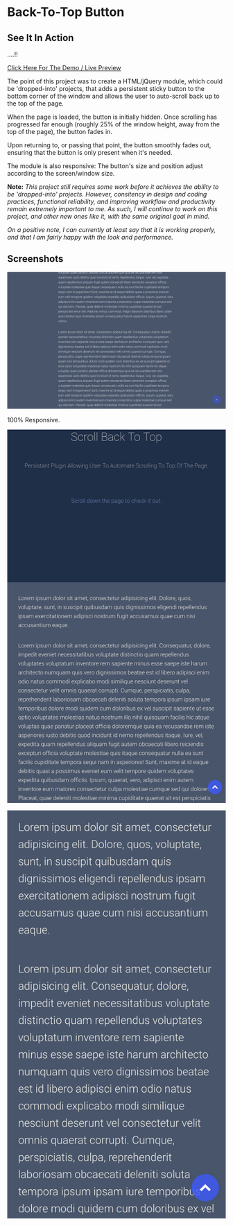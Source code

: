 Back-To-Top Button
==================

See It In Action
----------------

....!!

[Click Here For The Demo / Live Preview](https://matthewdanielbrown.com/dev/demo/back-to-top)

The point of this project was to create a HTML/jQuery module, which could be 'dropped-into' projects, that adds a persistent sticky button to the bottom corner of the window and allows the user to auto-scroll back up to the top of the page.

When the page is loaded, the button is initially hidden. Once scrolling has progressed far enough (roughly 25% of the window height, away from the top of the page), the button fades in.

Upon returning to, or passing that point, the button smoothly fades out, ensuring that the button is only present when it's needed.

The module is also responsive: The button's size and position adjust according to the screen/window size.

__Note:__ _This project still requires some work before it achieves the ability to be 'dropped-into' projects. However, consitency in design and coding practices, functional reliability, and improving workflow and productivity remain extremely important to me. As such, I will continue to work on this project, and other new ones like it, with the same original goal in mind._

_On a positive note, I can currently at least say that it is working properly, and that I am fairly happy with the look and performance._

Screenshots
----------------

![alt text](https://raw.githubusercontent.com/mattdanielbrown/back-to-top/master/_docs/ScreenShot2.png "Back-To-Top Screenshot 1")

100% Responsive.

![alt text](https://raw.githubusercontent.com/mattdanielbrown/back-to-top/master/_docs/backtotop-mobile5.png "Back-To-Top Screenshot 3 (mobile size)")

![alt text](https://raw.githubusercontent.com/mattdanielbrown/back-to-top/master/_docs/backtotop-mobile3.png "Back-To-Top Screenshot 4 (mobile size 2)")
